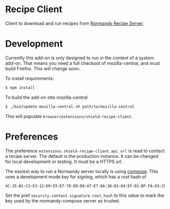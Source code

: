 # Recipe Client

Client to download and run recipes from [Normandy Recipe Server][server].

[server]: https://github.com/mozilla/normandy

# Development

Currently this add-on is only designed to run in the context of a system
add-on. That means you need a full checkout of mozilla-central, and must build
Firefox. This will change soon.

To install requirements:

```bash
$ npm install
```

To build the add-on into mozilla-central

```bash
$ ./bin/update-mozilla-central.sh path/to/mozilla-central
```

This will populate `browser/extensions/shield-recipe-client`.

# Preferences

The preference `extensions.shield-recipe-client.api_url` is read to contact a
recipe server. The default is the production instance. It can be changed for
local development or testing. It must be a HTTPS url.

The easiest way to run a Normandy server locally is using [compose][].
This uses a development mode key for signing, which has a root hash of

```
4C:35:B1:C3:E3:12:D9:55:E7:78:ED:D0:A7:E7:8A:38:83:04:EF:01:BF:FA:03:29:B2:46:9F:3C:C5:EC:36:04
```

Set the pref `security.content.signature.root_hash` to this value to mark the
key used by the normandy-compose server as trusted.

[compose]: https://github.com/mozilla/normandy/tree/master/compose
